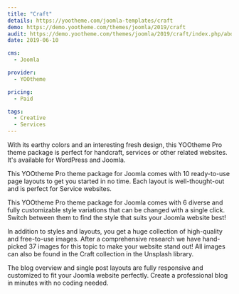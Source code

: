 ```yaml
---
title: "Craft"
details: https://yootheme.com/joomla-templates/craft
demo: https://demo.yootheme.com/themes/joomla/2019/craft
audit: https://demo.yootheme.com/themes/joomla/2019/craft/index.php/about-us/news
date: 2019-06-10

cms: 
  - Joomla

provider:
  - YOOtheme

pricing:
  - Paid

tags:
  - Creative
  - Services
---
```


With its earthy colors and an interesting fresh design, this YOOtheme Pro theme package is perfect for handcraft, services or other related websites. It's available for WordPress and Joomla.

This YOOtheme Pro theme package for Joomla comes with 10 ready-to-use page layouts to get you started in no time. Each layout is well-thought-out and is perfect for Service websites.

This YOOtheme Pro theme package for Joomla comes with 6 diverse and fully customizable style variations that can be changed with a single click. Switch between them to find the style that suits your Joomla website best!

In addition to styles and layouts, you get a huge collection of high-quality and free-to-use images. After a comprehensive research we have hand-picked 37 images for this topic to make your website stand out! All images can also be found in the Craft collection in the Unsplash library.

The blog overview and single post layouts are fully responsive and customized to fit your Joomla website perfectly. Create a professional blog in minutes with no coding needed.
